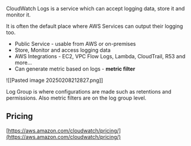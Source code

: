 CloudWatch Logs is a service which can accept logging data, store it and monitor it.

It is often the default place where AWS Services can output their logging too.

- Public Service - usable from AWS or on-premises
- Store, Monitor and access logging data
- AWS Integrations - EC2, VPC Flow Logs, Lambda, CloudTrail, R53 and more...
- Can generate metric based on logs - **metric filter**

![[Pasted image 20250208212827.png]]

Log Group is where configurations are made such as retentions and permissions. Also metric filters are on the log group level.

## Pricing
[https://aws.amazon.com/cloudwatch/pricing/](https://aws.amazon.com/cloudwatch/pricing/)
